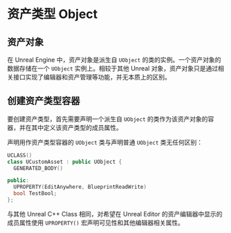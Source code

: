 # 资产类型 Object

## 资产对象

在 Unreal Engine 中，资产对象是派生自 `UObject` 的类的实例。一个资产对象的数据存储在一个 `UObject` 实例上。相较于其他 Unreal 对象，资产对象只是通过相关接口实现了编辑器和资产管理等功能，并无本质上的区别。

## 创建资产类型容器

要创建资产类型，首先需要声明一个派生自 `UObject` 的类作为该资产对象的容器，并在其中定义该资产类型的成员属性。

声明用作资产类型容器的 `UObject` 类与声明普通 `UObject` 类无任何区别：

```cpp
UCLASS()
class UCustomAsset : public UObject {
  GENERATED_BODY()

public:
  UPROPERTY(EditAnywhere, BlueprintReadWrite)
  bool TestBool;
};
```

与其他 Unreal C++ Class 相同，对希望在 Unreal Editor 的资产编辑器中显示的成员属性使用 `UPROPERTY()` 宏声明可见性和其他编辑器相关属性。
